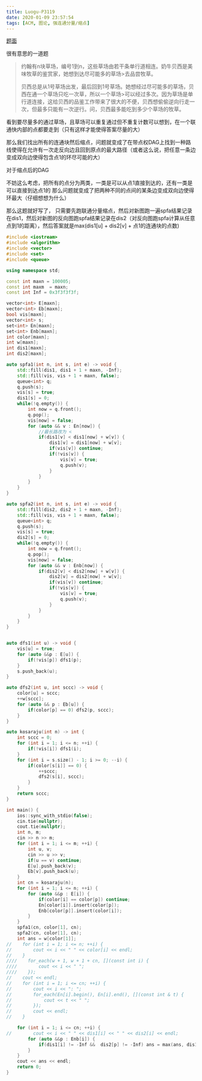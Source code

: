 ```yaml
---
title: Luogu-P3119
date: 2020-01-09 23:57:54
tags: [ACM, 图论, 强连通分量/缩点]
---
```


[题面](https://www.luogu.com.cn/problem/P3119)

很有意思的一道题

>约翰有n块草场，编号1到n，这些草场由若干条单行道相连。奶牛贝西是美味牧草的鉴赏家，她想到达尽可能多的草场>去品尝牧草。
>
>贝西总是从1号草场出发，最后回到1号草场。她想经过尽可能多的草场，贝西在通一个草场只吃一次草，所以一个草场>可以经过多次。因为草场是单行道连接，这给贝西的品鉴工作带来了很大的不便，贝西想偷偷逆向行走一次，但最多只能有一次逆行。问，贝西最多能吃到多少个草场的牧草。
<!-- more -->
看到要尽量多的通过草场，且草场可以重复通过但不重复计数可以想到，在一个联通快内部的点都要走到（只有这样才能使得答案尽量的大）

那么我们找出所有的连通块然后缩点，问题就变成了在带点权DAG上找到一种路线使得在允许有一次走反向边且回到原点的最大路径（或者这么说，把任意一条边变成双向边使得包含点1的环尽可能的大）

对于缩点后的DAG

不妨这么考虑，把所有的点分为两类，一类是可以从点1直接到达的，还有一类是可以直接到达点1的
那么问题就变成了把两种不同的点间的某条边变成双向边使得环最大（仔细想想为什么）

那么这题就好写了， 只需要先跑联通分量缩点，然后对新图跑一遍spfa结果记录在dis1，然后对新图的反向图跑spfa结果记录在dis2（对反向图跑spfa计算从任意点到1的距离），然后答案就是max(dis1[u] + dis2[v] + 点1的连通块的点数)

```cpp
#include <iostream>
#include <algorithm>
#include <vector>
#include <set>
#include <queue>

using namespace std;

const int maxn = 100005;
const int maxm  = maxn;
const int Inf = 0x3f3f3f3f;

vector<int> E[maxn];
vector<int> Eb[maxn];
bool vis[maxn];
vector<int> s;
set<int> En[maxn];
set<int> Enb[maxn];
int color[maxn];
int w[maxn];
int dis1[maxn];
int dis2[maxn];

auto spfa1(int n, int s, int e) -> void {
    std::fill(dis1, dis1 + 1 + maxn, -Inf);
    std::fill(vis, vis + 1 + maxn, false);
    queue<int> q;
    q.push(s);
    vis[s] = true;
    dis1[s] = 0;
    while(!q.empty()) {
        int now = q.front();
        q.pop();
        vis[now] = false;
        for (auto && v : En[now]) {
            //最长路改为 <
            if(dis1[v] < dis1[now] + w[v]) {
                dis1[v] = dis1[now] + w[v];
                if(vis[v]) continue;
                if(!vis[v]) {
                    vis[v] = true;
                    q.push(v);
                }
            }
        }
    }
}

auto spfa2(int n, int s, int e) -> void {
    std::fill(dis2, dis2 + 1 + maxn, -Inf);
    std::fill(vis, vis + 1 + maxn, false);
    queue<int> q;
    q.push(s);
    vis[s] = true;
    dis2[s] = 0;
    while(!q.empty()) {
        int now = q.front();
        q.pop();
        vis[now] = false;
        for (auto && v : Enb[now]) {
            if(dis2[v] < dis2[now] + w[v]) {
                dis2[v] = dis2[now] + w[v];
                if(vis[v]) continue;
                if(!vis[v]) {
                    vis[v] = true;
                    q.push(v);
                }
            }
        }
    }
}


auto dfs1(int u) -> void {
    vis[u] = true;
    for (auto &&p : E[u]) {
        if(!vis[p]) dfs1(p);
    }
    s.push_back(u);
}

auto dfs2(int u, int sccc) -> void {
    color[u] = sccc;
    ++w[sccc];
    for (auto && p : Eb[u]) {
        if(color[p] == 0) dfs2(p, sccc);
    }
}

auto kosaraju(int n) -> int {
    int sccc = 0;
    for (int i = 1; i <= n; ++i) {
        if(!vis[i]) dfs1(i);
    }
    for (int i = s.size() - 1; i >= 0; --i) {
        if(color[s[i]] == 0) {
            ++sccc;
            dfs2(s[i], sccc);
        }
    }
    return sccc;
}

int main() {
    ios::sync_with_stdio(false);
    cin.tie(nullptr);
    cout.tie(nullptr);
    int n, m;
    cin >> n >> m;
    for (int i = 1; i <= m; ++i) {
        int u, v;
        cin >> u >> v;
        if(u == v) continue;
        E[u].push_back(v);
        Eb[v].push_back(u);
    }
    int cn = kosaraju(n);
    for (int i = 1; i <= n; ++i) {
        for (auto &&p : E[i]) {
            if(color[i] == color[p]) continue;
            En[color[i]].insert(color[p]);
            Enb[color[p]].insert(color[i]);
        }
    }
    spfa1(cn, color[1], cn);
    spfa2(cn, color[1], cn);
    int ans = w[color[1]];
//    for (int i = 1; i <= n; ++i) {
//        cout << i << " " << color[i] << endl;
//    }
////    for_each(w + 1, w + 1 + cn, [](const int i) {
////        cout << i << " ";
////    });
//    cout << endl;
//    for (int i = 1; i <= cn; ++i) {
//        cout << i << ": ";
//        for_each(En[i].begin(), En[i].end(), [](const int & t) {
//            cout << t << " ";
//        });
//        cout << endl;
//    }

    for (int i = 1; i <= cn; ++i) {
//        cout << i << " " << dis1[i] << " " << dis2[i] << endl;
        for (auto &&p : Enb[i]) {
            if(dis1[i] != -Inf &&  dis2[p] != -Inf) ans = max(ans, dis1[i] + dis2[p] + w[color[1]]);
        }
    }
    cout << ans << endl;
    return 0;
}
```